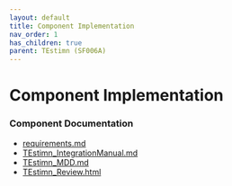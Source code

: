 ```yaml
---
layout: default
title: Component Implementation
nav_order: 1
has_children: true
parent: TEstimn (SF006A)
---
```

# Component Implementation
### Component Documentation

- [requirements.md](doc/requirements.md)
- [TEstimn_IntegrationManual.md](doc/TEstimn_IntegrationManual.md)
- [TEstimn_MDD.md](doc/TEstimn_MDD.md)
- [TEstimn_Review.html](doc/TEstimn_Review.html)

